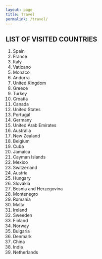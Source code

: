 ```yaml
---
layout: page
title: Travel
permalink: /travel/
---
```


## LIST OF VISITED COUNTRIES

1. Spain
2. France
3. Italy
4. Vaticano
5. Monaco
6. Andorra
7. United Kingdom
8. Greece
9. Turkey
10. Croatia
11. Canada
12. United States
13. Portugal
14. Germany
15. United Arab Emirates
16. Australia
17. New Zealand
18. Belgium
19. Cuba
20. Jamaica
21. Cayman Islands
22. Mexico
23. Switzerland
24. Austria
25. Hungary
26. Slovakia
27. Bosnia and Herzegovina
28. Montenegro
29. Romania
30. Malta
31. Ireland
32. Sweeden
33. Finland
34. Norway
35. Bulgaria
36. Denmark
37. China
38. India
39. Netherlands
